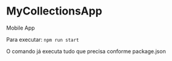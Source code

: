 # MyCollectionsApp
Mobile App

Para executar:
```npm run start```

O comando já executa tudo que precisa conforme package.json


